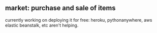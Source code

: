 ## market: purchase and sale of items

currently working on deploying it for free: heroku, pythonanywhere, aws elastic beanstalk, etc aren't helping.


